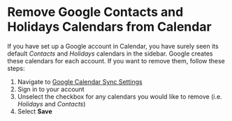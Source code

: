 # Remove Google Contacts and Holidays Calendars from Calendar

If you have set up a Google account in Calendar, you have surely seen its default *Contacts* and *Holidays* calendars in the sidebar. Google creates these calendars for each account. If you want to remove them, follow these steps:

1. Navigate to [Google Calendar Sync Settings](https://calendar.google.com/calendar/syncselect)
2. Sign in to your account
3. Unselect the checkbox for any calendars you would like to remove (i.e. *Holidays* and *Contacts*)
4. Select **Save**
